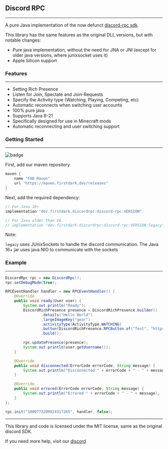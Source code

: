 ## Discord RPC

---

A pure Java implementation of the now defunct [discord-rpc sdk](https://github.com/discord/discord-rpc).

This library has the same features as the original DLL versions, but with notable changes:

- Pure java implementation, without the need for JNA or JNI (except for older java versions, where junixsocket uses it)
- Apple Silicon support


### Features

---

- Setting Rich Presence
- Listen for Join, Spectate and Join-Requests
- Specify the Activity type (Watching, Playing, Competing, etc)
- Automatic reconnects when switching user accounts
- 100% pure java
- Supports Java 8-21
- Specifically designed for use in Minecraft mods
- Automatic reconnecting and user switching support

### Getting Started

---

![badge](https://maven.firstdark.dev/api/badge/latest/releases/dev/firstdark/discordrpc/discord-rpc?color=40c14a&name=Latest)

First, add our maven repository

```groovy
maven {
    name "FDD Maven"
    url "https://maven.firstdark.dev/releases"
}
```

Next, add the required dependency:

```groovy
// For Java 16+
implementation "dev.firstdark.discordrpc:discord-rpc:VERSION"

// For Java older than 16
// implementation "dev.firstdark.discordrpc:discord-rpc:VERSION:legacy"
```

Note:

`legacy` uses JUnixSockets to handle the discord communication. The Java 16+ jar uses java NIO to communicate with the sockets

### Example

---

```java
DiscordRpc rpc = new DiscordRpc();
rpc.setDebugMode(true);

RPCEventHandler handler = new RPCEventHandler() {
    @Override
    public void ready(User user) {
        System.out.println("Ready");
        DiscordRichPresence presence = DiscordRichPresence.builder()
                .details("Hello World")
                .largeImageKey("gear")
                .activityType(ActivityType.WATCHING)
                .button(DiscordRichPresence.RPCButton.of("Test", "https://google.com"))
                .build();

        rpc.updatePresence(presence);
        System.out.println(user.getUsername());
    }

    @Override
    public void disconnected(ErrorCode errorCode, String message) {
        System.out.println("Disconnected " + errorCode + " - " + message);
    }

    @Override
    public void errored(ErrorCode errorCode, String message) {
        System.out.println("Errored " + errorCode + " - " + message);
    }
};

rpc.init("1000773209924317265", handler, false);
```

---

This library and code is licensed under the MIT license, same as the original discord SDK.

If you need more help, visit our [discord](https://discord.firstdark.dev)